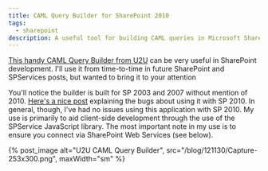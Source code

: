 ```yaml
---
title: CAML Query Builder for SharePoint 2010
tags:
  - sharepoint
description: A useful tool for building CAML queries in Microsoft SharePoint 2010.
---
```


[This handy CAML Query Builder from U2U](http://www.u2u.be/res/tools/camlquerybuilder.aspx) can be very useful in SharePoint development. I'll use it from time-to-time in future SharePoint and SPServices posts, but wanted to bring it to your attention

You'll notice the builder is built for SP 2003 and 2007 without mention of 2010. [Here's a nice post](http://ranaictiu-technicalblog.blogspot.com/2011/01/u2u-caml-query-builder-for-sharepoint) explaining the bugs about using it with SP 2010. In general, though, I've had no issues using this application with SP 2010. My use is primarily to aid client-side development through the use of the SPService JavaScript library. The most important note in my use is to ensure you connect via SharePoint Web Services (see below).

{% post_image
    alt="U2U CAML Query Builder",
    src="/blog/121130/Capture-253x300.png",
    maxWidth="sm" %}
